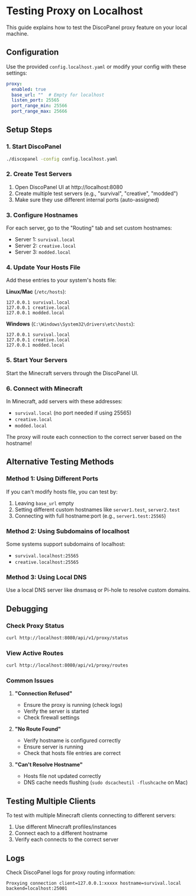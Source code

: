 # Testing Proxy on Localhost

This guide explains how to test the DiscoPanel proxy feature on your local machine.

## Configuration

Use the provided `config.localhost.yaml` or modify your config with these settings:

```yaml
proxy:
  enabled: true
  base_url: ""  # Empty for localhost
  listen_port: 25565
  port_range_min: 25566
  port_range_max: 25666
```

## Setup Steps

### 1. Start DiscoPanel

```bash
./discopanel -config config.localhost.yaml
```

### 2. Create Test Servers

1. Open DiscoPanel UI at http://localhost:8080
2. Create multiple test servers (e.g., "survival", "creative", "modded")
3. Make sure they use different internal ports (auto-assigned)

### 3. Configure Hostnames

For each server, go to the "Routing" tab and set custom hostnames:
- Server 1: `survival.local`
- Server 2: `creative.local`
- Server 3: `modded.local`

### 4. Update Your Hosts File

Add these entries to your system's hosts file:

**Linux/Mac** (`/etc/hosts`):
```
127.0.0.1 survival.local
127.0.0.1 creative.local
127.0.0.1 modded.local
```

**Windows** (`C:\Windows\System32\drivers\etc\hosts`):
```
127.0.0.1 survival.local
127.0.0.1 creative.local
127.0.0.1 modded.local
```

### 5. Start Your Servers

Start the Minecraft servers through the DiscoPanel UI.

### 6. Connect with Minecraft

In Minecraft, add servers with these addresses:
- `survival.local` (no port needed if using 25565)
- `creative.local`
- `modded.local`

The proxy will route each connection to the correct server based on the hostname!

## Alternative Testing Methods

### Method 1: Using Different Ports

If you can't modify hosts file, you can test by:
1. Leaving `base_url` empty
2. Setting different custom hostnames like `server1.test`, `server2.test`
3. Connecting with full hostname:port (e.g., `server1.test:25565`)

### Method 2: Using Subdomains of localhost

Some systems support subdomains of localhost:
- `survival.localhost:25565`
- `creative.localhost:25565`

### Method 3: Using Local DNS

Use a local DNS server like dnsmasq or Pi-hole to resolve custom domains.

## Debugging

### Check Proxy Status

```bash
curl http://localhost:8080/api/v1/proxy/status
```

### View Active Routes

```bash
curl http://localhost:8080/api/v1/proxy/routes
```

### Common Issues

1. **"Connection Refused"**
   - Ensure the proxy is running (check logs)
   - Verify the server is started
   - Check firewall settings

2. **"No Route Found"**
   - Verify hostname is configured correctly
   - Ensure server is running
   - Check that hosts file entries are correct

3. **"Can't Resolve Hostname"**
   - Hosts file not updated correctly
   - DNS cache needs flushing (`sudo dscacheutil -flushcache` on Mac)

## Testing Multiple Clients

To test with multiple Minecraft clients connecting to different servers:

1. Use different Minecraft profiles/instances
2. Connect each to a different hostname
3. Verify each connects to the correct server

## Logs

Check DiscoPanel logs for proxy routing information:
```
Proxying connection client=127.0.0.1:xxxxx hostname=survival.local backend=localhost:25001
```